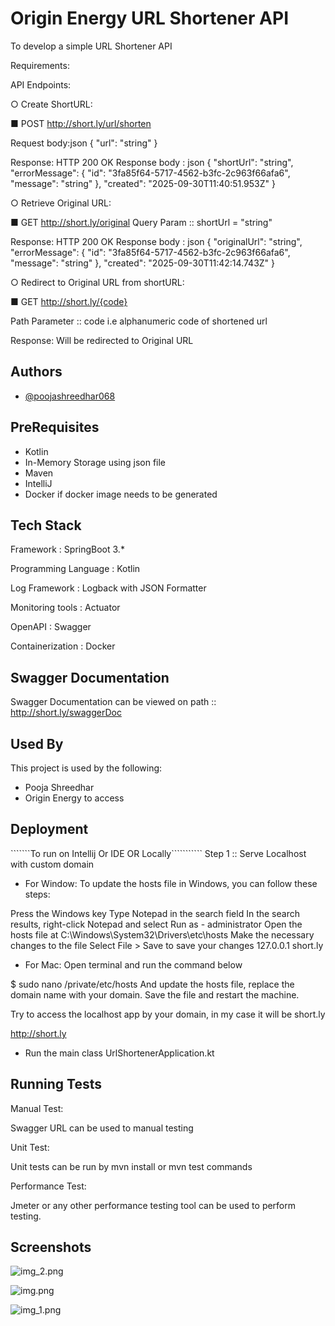 # Origin Energy URL Shortener API

To develop a simple URL Shortener API

Requirements:

API Endpoints:

○ Create ShortURL:

■ POST http://short.ly/url/shorten

Request body:json
{
"url": "string"
}

Response: HTTP 200 OK
Response body : json
{
"shortUrl": "string",
"errorMessage": {
"id": "3fa85f64-5717-4562-b3fc-2c963f66afa6",
"message": "string"
},
"created": "2025-09-30T11:40:51.953Z"
}


○ Retrieve Original URL:

■ GET http://short.ly/original
Query Param :: shortUrl = "string"

Response: HTTP 200 OK
Response body : json
{
"originalUrl": "string",
"errorMessage": {
"id": "3fa85f64-5717-4562-b3fc-2c963f66afa6",
"message": "string"
},
"created": "2025-09-30T11:42:14.743Z"
}

○ Redirect to Original URL from shortURL:

■ GET http://short.ly/{code}

Path Parameter :: code i.e alphanumeric code of shortened url

Response: Will be redirected to Original URL

## Authors

- [@poojashreedhar068](https://www.github.com/poojashreedhar068)


## PreRequisites

* Kotlin
* In-Memory Storage using json file
* Maven
* IntelliJ
* Docker if docker image needs to be generated

## Tech Stack

Framework : SpringBoot 3.*

Programming Language :  Kotlin

Log Framework : Logback with JSON Formatter

Monitoring tools : Actuator

OpenAPI : Swagger

Containerization : Docker


## Swagger Documentation

Swagger Documentation can be viewed on path :: http://short.ly/swaggerDoc 


## Used By

This project is used by the following:

- Pooja Shreedhar
- Origin Energy to access


## Deployment

```````To run on Intellij Or IDE OR Locally```````````
Step 1 :: Serve Localhost with custom domain
* For Window:
  To update the hosts file in Windows, you can follow these steps:

Press the Windows key
Type Notepad in the search field
In the search results, right-click Notepad and select Run as - administrator
Open the hosts file at C:\Windows\System32\Drivers\etc\hosts
Make the necessary changes to the file
Select File > Save to save your changes
127.0.0.1       short.ly

* For Mac:
Open terminal and run the command below

$ sudo nano /private/etc/hosts
And update the hosts file, replace the domain name with your domain.
Save the file and restart the machine.

Try to access the localhost app by your domain, in my case it will be short.ly

http://short.ly

* Run the main class UrlShortenerApplication.kt


## Running Tests

Manual Test:

Swagger URL can be used to manual testing

Unit Test:

Unit tests can be run by mvn install or mvn test commands

Performance Test:

Jmeter or any other performance testing tool can be used to perform testing.


## Screenshots 

![img_2.png](img_2.png)

![img.png](img.png)

![img_1.png](img_1.png)




